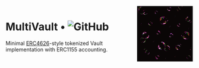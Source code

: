 <img align="right" width="150" height="150" top="0" src="./assets/bubbz.png">

# MultiVault • ![GitHub](https://img.shields.io/github/license/z0r0z/MultiVault)

Minimal [ERC4626](https://eips.ethereum.org/EIPS/eip-4626)-style tokenized Vault implementation with ERC1155 accounting.
